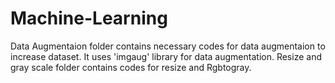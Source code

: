 # Machine-Learning


Data Augmentaion folder contains necessary codes for data augmentaion to increase dataset. It uses 'imgaug' library for data augmentation. 
Resize and gray scale folder contains codes for resize and Rgbtogray.
